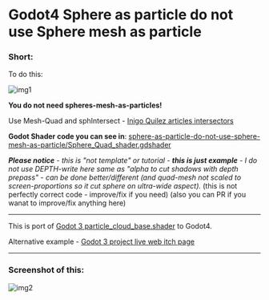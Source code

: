 # Godot4 Sphere as particle do not use Sphere mesh as particle


### Short:

To do this:

![img1](https://danilw.github.io/GLSL-howto/sphere-as-particle-do-not-use-sphere-mesh-as-particle_WEB/sph-quad-1.jpg)

**You do not need spheres-mesh-as-particles!**

Use Mesh-Quad and sphIntersect - [Inigo Quilez  articles intersectors](https://iquilezles.org/articles/intersectors/)

**Godot Shader code you can see in**: [sphere-as-particle-do-not-use-sphere-mesh-as-particle/Sphere_Quad_shader.gdshader](https://github.com/danilw/Godot4-Sphere-as-particle-do-not-use-Sphere-mesh-as-particle/blob/main/sphere-as-particle-do-not-use-sphere-mesh-as-particle/Sphere_Quad_shader.gdshader)

*__Please notice__ - this is "not template" or tutorial - **this is just example** - I do not use DEPTH-write here same as "alpha to cut shadows with depth prepass" - can be done better/different (and quad-mesh not scaled to screen-proportions so it cut sphere on ultra-wide aspect).* (this is not perfectly correct code - improve/fix if you need) (also you can PR if you wanat to improve/fix anything here)

___

This is port of [Godot 3 particle_cloud_base.shader](https://github.com/danilw/godot-utils-and-other/blob/master/particle_system_effects_Godot3/shaders/particle_cloud_base.shader) to Godot4.

Alternative example - [Godot 3 project live web itch page](https://danilw.itch.io/particle-effects-godot3)

___

### Screenshot of this:

![img2](https://danilw.github.io/GLSL-howto/sphere-as-particle-do-not-use-sphere-mesh-as-particle_WEB/sph-quad-2.jpg)
